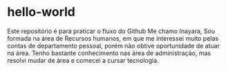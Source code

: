 # hello-world
Este repositório é para praticar o fluxo do Github
Me chamo Inayara, Sou formada na área de Recursos humanos, em que me interessei muito pelas contas de departamento pessoal, porém não obtive oportunidade de atuar na área. Tenho bastante conhecimento nas área de administração, mas resolvi mudar de área e comecei a cursar tecnologia.
